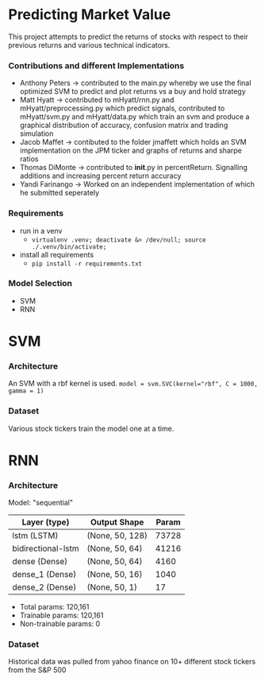 # Predicting Market Value
This project attempts to predict the returns of stocks with respect to their previous returns and various technical indicators.

### Contributions and different Implementations
- Anthony Peters -> contributed to the main.py whereby we use the final optimized SVM to predict and plot returns vs a buy and hold strategy
- Matt Hyatt -> contributed to mHyatt/rnn.py and mHyatt/preprocessing.py which predict signals, contributed to mHyatt/svm.py and mHyatt/data.py which train an svm and produce a graphical distribution of accuracy, confusion matrix and trading simulation
- Jacob Maffet -> contibuted to the folder jmaffett which holds an SVM implementation on the JPM ticker and graphs of returns and sharpe ratios
- Thomas DiMonte -> contributed to __init__.py in percentReturn. Signalling additions and increasing percent return accuracy
- Yandi Farinango -> Worked on an independent implementation of which he submitted seperately

### Requirements
* run in a venv
    * `virtualenv .venv; deactivate &> /dev/null; source ./.venv/bin/activate;`
* install all requirements
    * `pip install -r requirements.txt`

### Model Selection
- SVM
- RNN

# SVM
### Architecture
An SVM with a rbf kernel is used.
`model = svm.SVC(kernel="rbf", C = 1000, gamma = 1)`

### Dataset
Various stock tickers train the model one at a time.

# RNN
### Architecture
Model: "sequential"

|    Layer (type)          |     Output Shape      |    Param    |
|--------------------------|-----------------------|-------------|
|    lstm (LSTM)           |    (None, 50, 128)    |    73728    |  
|    bidirectional-lstm    |    (None, 50, 64)     |    41216    |
|    dense (Dense)         |    (None, 50, 64)     |    4160     |
|    dense_1 (Dense)       |    (None, 50, 16)     |    1040     |
|    dense_2 (Dense)       |    (None, 50, 1)      |    17       |

* Total params: 120,161
* Trainable params: 120,161
* Non-trainable params: 0

### Dataset
Historical data was pulled from yahoo finance on 10+ different stock tickers from the S&P 500


